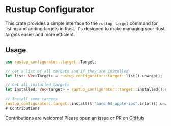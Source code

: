 # Rustup Configurator

This crate provides a simple interface to the `rustup target` command for listing and adding targets in Rust. It's designed to make managing your Rust targets easier and more efficient.

## Usage

```rust
use rustup_configurator::target::Target;

// Get a list of all targets and if they are installed
let list: Vec<Target> = rustup_configurator::target::list().unwrap();

// Get all installed targets
let installed: Vec<Target> = rustup_configurator::target::installed().unwrap();

// Install some targets
rustup_configurator::target::install(&["aarch64-apple-ios".into()]).unwrap();
# Contributions
```

Contributions are welcome! Please open an issue or PR on [GitHub](https://github.com/akesson/rustup-configurator)
